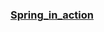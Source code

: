 ### [Spring_in_action](https://github.com/lu666666/notebooks/blob/master/java/spring/sping_in_action/readme.md)
>
